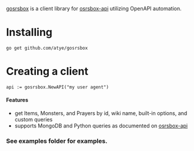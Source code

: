 [gosrsbox](https://godoc.org/github.com/atye/gosrsbox/osrsboxapi) is a client library for [osrsbox-api](https://api.osrsbox.com) utilizing OpenAPI automation.
# Installing
```go get github.com/atye/gosrsbox```

# Creating a client
```
api := gosrsbox.NewAPI("my user agent")
```
#### Features
- get Items, Monsters, and Prayers by id, wiki name, built-in options, and custom queries
- supports MongoDB and Python queries as documented on [osrsbox-api](https://api.osrsbox.com)

### See examples folder for examples.
